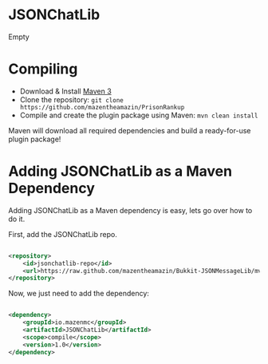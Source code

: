 JSONChatLib
===========

Empty

Compiling
=========

- Download & Install [Maven 3](http://maven.apache.org/download.html)
- Clone the repository: `git clone https://github.com/mazentheamazin/PrisonRankup`
- Compile and create the plugin package using Maven: `mvn clean install`

Maven will download all required dependencies and build a ready-for-use plugin package!

Adding JSONChatLib as a Maven Dependency
========================================

Adding JSONChatLib as a Maven dependency is easy, lets go over how to do it.

First, add the JSONChatLib repo.

``` xml

<repository>
    <id>jsonchatlib-repo</id>
    <url>https://raw.github.com/mazentheamazin/Bukkit-JSONMessageLib/mvn-repo/</url>
</repository>

```

Now, we just need to add the dependency:

``` xml

<dependency>
    <groupId>io.mazenmc</groupId>
    <artifactId>JSONChatLib</artifactId>
    <scope>compile</scope>
    <version>1.0</version>
</dependency>

```